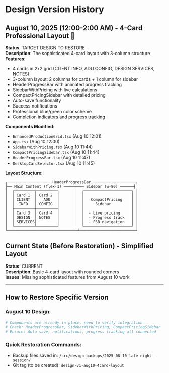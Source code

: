 # Design Version History

## August 10, 2025 (12:00-2:00 AM) - 4-Card Professional Layout 🎯
**Status**: TARGET DESIGN TO RESTORE  
**Description**: The sophisticated 4-card layout with 3-column structure  
**Features**:
- 4 cards in 2x2 grid (CLIENT INFO, ADU CONFIG, DESIGN SERVICES, NOTES)
- 3-column layout: 2 columns for cards + 1 column for sidebar
- HeaderProgressBar with animated progress tracking
- SidebarWithPricing with live calculations
- CompactPricingSidebar with detailed pricing
- Auto-save functionality
- Success notifications
- Professional blue/green color scheme
- Completion indicators and progress tracking

**Components Modified**:
- `EnhancedProductionGrid.tsx` (Aug 10 12:01)
- `App.tsx` (Aug 10 12:00)
- `SidebarWithPricing.tsx` (Aug 10 11:44)
- `CompactPricingSidebar.tsx` (Aug 10 11:44)
- `HeaderProgressBar.tsx` (Aug 10 11:47)
- `DesktopCardSelector.tsx` (Aug 10 11:45)

**Layout Structure**:
```
┌─────────────────── HeaderProgressBar ───────────────────┐
├── Main Content (flex-1) ─────┬─── Sidebar (w-80) ──────┤
│  ┌─────────┬─────────┐       │  ┌─────────────────────┐ │
│  │ Card 1  │ Card 2  │       │  │                     │ │
│  │ CLIENT  │   ADU   │       │  │   CompactPricing    │ │
│  │  INFO   │ CONFIG  │       │  │     Sidebar         │ │
│  ├─────────┼─────────┤       │  │                     │ │
│  │ Card 3  │ Card 4  │       │  │  - Live pricing     │ │
│  │ DESIGN  │ NOTES   │       │  │  - Progress track   │ │
│  │ SERVICES│         │       │  │  - FSB navigation   │ │
│  └─────────┴─────────┘       │  └─────────────────────┘ │
└───────────────────────────────┴─────────────────────────┘
```

## Current State (Before Restoration) - Simplified Layout
**Status**: CURRENT  
**Description**: Basic 4-card layout with rounded corners  
**Issues**: Missing sophisticated features from August 10 work

---

## How to Restore Specific Version

### August 10 Design:
```bash
# Components are already in place, need to verify integration
# Check: HeaderProgressBar, SidebarWithPricing, CompactPricingSidebar
# Ensure: Auto-save, notifications, progress tracking all connected
```

### Quick Restoration Commands:
- Backup files saved in: `/src/design-backups/2025-08-10-late-night-session/`
- Git tag (to be created): `design-v1-aug10-4card-layout`